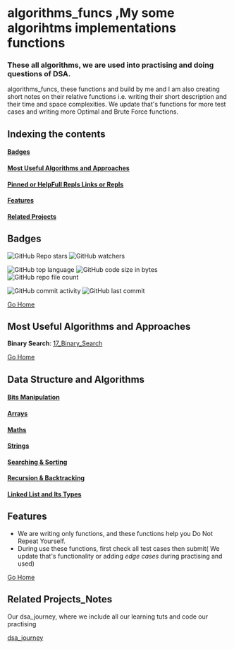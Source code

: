 # <h1 id="algorithms_funcs"> algorithms_funcs ,My some algorihtms implementations functions</h1>
### These all algorithms, we are used into practising and doing questions of DSA.
algorithms_funcs, these functions and build by me and I am also creating short notes on their relative functions i.e. writing their short description and their time and space complexities. We update that's functions for more test cases and writing more Optimal and Brute Force functions.

## Indexing the contents
####   <p><a href="#badges" >Badges</a></p>
####   <p><a href="#approaches" >Most Useful Algorithms and Approaches </a></p>
####   <p><a href="#pinned" >Pinned or HelpFull Repls Links or Repls</a></p>
####   <p><a href="#features" >Features</a></p>
####   <p><a href="#relatedProjects" >Related Projects</a></p>

## <h2 id="badges" >Badges </h2>


![GitHub Repo stars](https://img.shields.io/github/stars/Nik4Furi/algorithms_funcs?style=social) ![GitHub watchers](https://img.shields.io/github/watchers/Nik4Furi/algorithms_funcs?style=social)

![GitHub top language](https://img.shields.io/github/languages/top/Nik4Furi/algorithms_funcs)   ![GitHub code size in bytes](https://img.shields.io/github/languages/code-size/Nik4Furi/algorithms_funcs?style=flat-square) ![GitHub repo file count](https://img.shields.io/github/directory-file-count/Nik4Furi/algorithms_funcs) 

![GitHub commit activity](https://img.shields.io/github/commit-activity/m/Nik4Furi/algorithms_funcs)   ![GitHub last commit](https://img.shields.io/github/last-commit/Nik4Furi/algorithms_funcs)

<a href="#algorithms_funcs">Go Home </a>


## <h2 id="approaches" >Most Useful Algorithms and Approaches </h2>

**Binary Search**: <a href="https://github.com/Nik4Furi/algorithms_funcs/blob/master/Searching_Algorithms/17_Binary_Search"> 17_Binary_Search </a> 

<a href="#algorithms_funcs">Go Home </a>


## <h2 id="ds" >Data Structure and Algorithms </h2>

#### <a href="https://github.com/Nik4Furi/algorithms_funcs/blob/master/00_Bits"> Bits Manipulation </a>
#### <a href="https://github.com/Nik4Furi/algorithms_funcs/blob/master/01_Arrays"> Arrays </a>
#### <a href="https://github.com/Nik4Furi/algorithms_funcs/blob/master/02_Maths"> Maths </a>
#### <a href="https://github.com/Nik4Furi/algorithms_funcs/blob/master/03_Strings"> Strings </a>
#### <a href="https://github.com/Nik4Furi/algorithms_funcs/blob/master/04_Searching_Sorting"> Searching & Sorting </a>
#### <a href="https://github.com/Nik4Furi/algorithms_funcs/blob/master/05_Recursion&Backtracking"> Recursion & Backtracking </a>
#### <a href="https://github.com/Nik4Furi/algorithms_funcs/blob/master/06_Linked_List"> Linked List and Its Types </a>



<!-- ## <h2 id="pinned" >Pinned or HelpFull Repls Links or Repls or Funcs </h2>

**Day-7: Linked List, Recursion, Arrays** 
- <a href="https://github.com/Nik4Furi/algorithms_funcs/blob/master/02_Recursion&Backtracking"> 02_Recursion&Backtracking </a> 
- <a href="https://github.com/Nik4Furi/algorithms_funcs/blob/master/03_Linked_List"> 03_Linked_List </a> 

<a href="#algorithms_funcs">Go Home </a> -->


## <h2 id="features">Features </h2>

- We are writing only functions, and these functions help you Do Not Repeat Yourself.
- During use these functions, first check all test cases then submit( We update that's functionality or adding *edge cases* during practising and used)

<a href="#algorithms_funcs">Go Home </a>



## <h2 id="relatedProjects" >Related Projects_Notes </h2>

Our dsa_journey, where we include all our learning tuts and code our practising

[dsa_journey](https://github.com/Nik4Furi/dsa_journey)